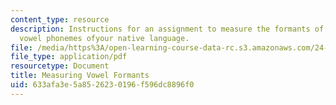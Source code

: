 ```yaml
---
content_type: resource
description: Instructions for an assignment to measure the formants of the stressed
  vowel phonemes ofyour native language.
file: /media/https%3A/open-learning-course-data-rc.s3.amazonaws.com/24-910-topics-in-linguistic-theory-laboratory-phonology-spring-2007/633afa3e5a8526230196f596dc8896f0_vowel_formants.pdf
file_type: application/pdf
resourcetype: Document
title: Measuring Vowel Formants
uid: 633afa3e-5a85-2623-0196-f596dc8896f0
---
```

